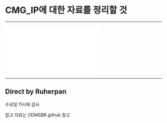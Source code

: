 # CMG_IP에 대한 자료를 정리할 것
***
![RCTVC](Image/Main_page.pdf)
***
## Direct by Ruherpan

수요일 11시에 검사

참고 자료는 ODMSBR github 참고
